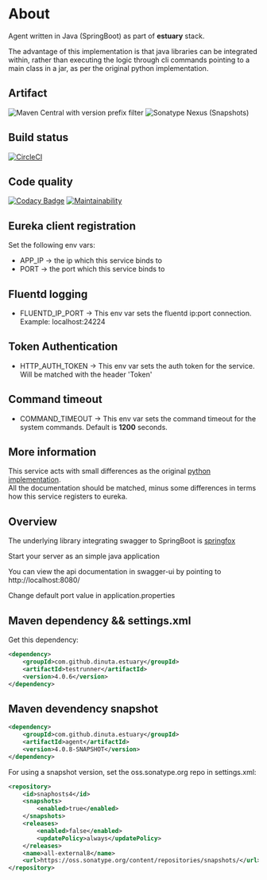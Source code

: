 # About
Agent written in Java (SpringBoot) as part of **estuary** stack. 

The advantage of this implementation is that java libraries can be integrated within, rather than executing the logic through cli commands pointing to a main class in a jar, as per the original python implementation.

## Artifact
![Maven Central with version prefix filter](https://img.shields.io/maven-central/v/com.github.dinuta.estuary/testrunner/4.0.6)
![Sonatype Nexus (Snapshots)](https://img.shields.io/nexus/s/com.github.dinuta.estuary/testrunner?server=https%3A%2F%2Foss.sonatype.org)

## Build status
[![CircleCI](https://circleci.com/gh/dinuta/estuary-agent-java.svg?style=svg&circle-token=2036f4d0e07fadce8101e00e790970fcfb43e03f)](https://circleci.com/gh/dinuta/estuary-agent-java)

## Code quality
[![Codacy Badge](https://app.codacy.com/project/badge/Grade/cbdcf91a317e4c7ba19b49a9a7c6fd42)](https://www.codacy.com/manual/dinuta/estuary-agent-java?utm_source=github.com&amp;utm_medium=referral&amp;utm_content=dinuta/estuary-agent-java&amp;utm_campaign=Badge_Grade)
[![Maintainability](https://api.codeclimate.com/v1/badges/d5f0b9e8d3c948b8f56b/maintainability)](https://codeclimate.com/github/dinuta/estuary-agent-java/maintainability)

## Eureka client registration
Set the following env vars:  
-   APP_IP -> the ip which this service binds to
-   PORT  -> the port which this service binds to

## Fluentd logging
-   FLUENTD_IP_PORT  -> This env var sets the fluentd ip:port connection. Example: localhost:24224  

## Token Authentication
-   HTTP_AUTH_TOKEN -> This env var sets the auth token for the service. Will be matched with the header 'Token'

## Command timeout
-   COMMAND_TIMEOUT -> This env var sets the command timeout for the system commands. Default is **1200** seconds.  

## More information
This service acts with small differences as the original [python implementation](https://github.com/dinuta/estuary-agent).  
All the documentation should be matched, minus some differences in terms how this service registers to eureka.


## Overview  
The underlying library integrating swagger to SpringBoot is [springfox](https://github.com/springfox/springfox)  

Start your server as an simple java application  

You can view the api documentation in swagger-ui by pointing to  
http://localhost:8080/  

Change default port value in application.properties


## Maven dependency && settings.xml 
Get this dependency:
```xml
<dependency>
    <groupId>com.github.dinuta.estuary</groupId>
    <artifactId>testrunner</artifactId>
    <version>4.0.6</version>
</dependency>
```
## Maven devendency snapshot
```xml
<dependency>
    <groupId>com.github.dinuta.estuary</groupId>
    <artifactId>agent</artifactId>
    <version>4.0.8-SNAPSHOT</version>
</dependency>
```
For using a snapshot version, set the oss.sonatype.org repo in settings.xml:
```xml
<repository>
    <id>snaphosts4</id>
    <snapshots>
        <enabled>true</enabled>
    </snapshots>
    <releases>
        <enabled>false</enabled>
        <updatePolicy>always</updatePolicy>
    </releases>
    <name>all-external8</name>
    <url>https://oss.sonatype.org/content/repositories/snapshots/</url>
</repository>
```
